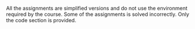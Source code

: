 All the assignments are simplified versions and do not use the environment required by the course. 
Some of the assignments is solved incorrectly.
Only the code section is provided.
